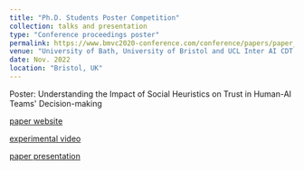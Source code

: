 ```yaml
---
title: "Ph.D. Students Poster Competition"
collection: talks and presentation
type: "Conference proceedings poster"
permalink: https://www.bmvc2020-conference.com/conference/papers/paper_0126.html
venue: "University of Bath, University of Bristol and UCL Inter AI CDT Conference"
date: Nov. 2022
location: "Bristol, UK"
---
```


Poster: Understanding the Impact of Social Heuristics on Trust in Human-AI Teams' Decision-making

[paper website](https://www.bmvc2020-conference.com/conference/papers/paper_0126.html)

[experimental video](https://youtu.be/3Qh4ujmsh7E)

[paper presentation](https://youtu.be/GENx98j9Xhk)

